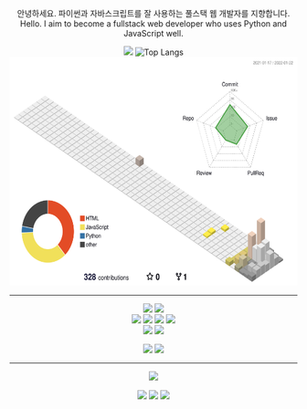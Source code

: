<div align=center> 


<p>
  안녕하세요. 파이썬과 자바스크립트를 잘 사용하는 풀스택 웹 개발자를 지향합니다.<br/>
  Hello. I aim to become a fullstack web developer who uses Python and JavaScript well.
</p>

<img height="180em" src="https://github-readme-stats.vercel.app/api?username=joong8812&show_icons=true&hide_border=true&&count_private=true&include_all_commits=true" />   ![Top Langs](https://github-readme-stats.vercel.app/api/top-langs/?username=nmdkims&layout=compact&hide_border=true&theme=white)
<img src="profile-3d-contrib/profile-season-animate.svg" width="100%" height="400">
  ___
<p>
  
  <img src="https://img.shields.io/badge/python-3776AB?style=for-the-badge&logo=python&logoColor=white"> 
  <img src="https://img.shields.io/badge/javascript-F7DF1E?style=for-the-badge&logo=javascript&logoColor=black">
  <br>  
  <img src="https://img.shields.io/badge/html5-E34F26?style=for-the-badge&logo=html5&logoColor=white"> 
  <img src="https://img.shields.io/badge/css-1572B6?style=for-the-badge&logo=css3&logoColor=white"> 
  <img src="https://img.shields.io/badge/jquery-0769AD?style=for-the-badge&logo=jquery&logoColor=white">
  <img src="https://img.shields.io/badge/django-092E20?style=for-the-badge&logo=django&logoColor=white">
  <br>
  <img src="https://img.shields.io/badge/mongoDB-47A248?style=for-the-badge&logo=MongoDB&logoColor=white">
  <img src="https://img.shields.io/badge/flask-000000?style=for-the-badge&logo=flask&logoColor=white">
  <br>
</p>

<p>
  <img src="https://img.shields.io/badge/github-181717?style=for-the-badge&logo=github&logoColor=white">
  <img src="https://img.shields.io/badge/git-F05032?style=for-the-badge&logo=git&logoColor=white">
</p>

  ___
  
<p><a href="https://hits.seeyoufarm.com"><img src="https://hits.seeyoufarm.com/api/count/incr/badge.svg?url=https%3A%2F%2Fgithub.com%2Fjoong8812%2Fhit-counter&count_bg=%2379C83D&title_bg=%23555555&icon=&icon_color=%23E7E7E7&title=hits&edge_flat=false"/></a>
</p>
<p>
  <a href="https://joong8812.github.io/" target="_blank"><img src="https://img.shields.io/badge/Blog-DD0B78?style=flat-square&logo=GitHub%20Sponsors&logoColor=white"/></a>
  <a href="mailto:joong8812@gmail.com" target="_blank"><img src="https://img.shields.io/badge/joong8812@gmail.com-EA4335?style=flat-square&logo=Gmail&logoColor=white"/></a>
  <a href="https://www.linkedin.com/in/joong8812/" target="_blank"><img src="https://img.shields.io/badge/joong8812-0A66C2?style=flat-square&logo=Linkedin&logoColor=white"/></a>
</p>
</div>
